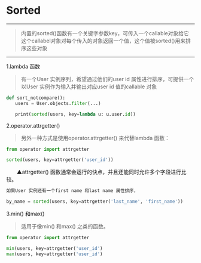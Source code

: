 # Sorted
---
> 内置的sorted()函数有一个关键字参数key，可传入一个callable对象给它   
> 这个callabel对象对每个传入的对象返回一个值，这个值被sorted()用来排序这些对象   
---
1.lambda 函数　
> 有一个User 实例序列，希望通过他们的user id 属性进行排序，可提供一个以User 实例作为输入并输出对应user id 值的callable 对象
```python
def sort_notcompare():
　　users = User.objects.filter(...)

　　print(sorted(users, key=lambda u: u.user.id))
```

2.operator.attrgetter()
> 另外一种方式是使用operator.attrgetter() 来代替lambda 函数：
```python
from operator import attrgetter

sorted(users, key=attrgetter('user_id'))
```
　　▲attrgetter() 函数通常会运行的快点，并且还能同时允许多个字段进行比较。
```python
如果User 实例还有一个first name 和last name 属性排序，

by_name = sorted(users, key=attrgetter('last_name', 'first_name'))
```

3.min() 和max()
> 适用于像min() 和max() 之类的函数。
```python
from operator import attrgetter

min(users, key=attrgetter('user_id')
max(users, key=attrgetter('user_id')
```